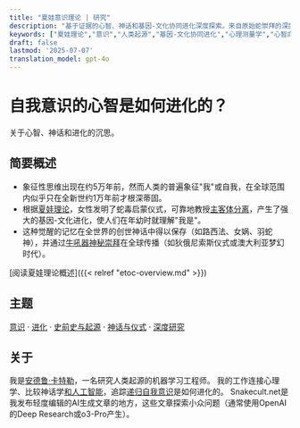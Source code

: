 ```yaml
---
title: "夏娃意识理论 | 研究"
description: "基于证据的心智、神话和基因-文化协同进化深度探索。来自原始蛇崇拜的深度剖析。"
keywords: ["夏娃理论","意识","人类起源","基因-文化协同进化","心理测量学","心智向量"]
draft: false
lastmod: '2025-07-07'
translation_model: gpt-4o
---
```


# 自我意识的心智是如何进化的？
关于心智、神话和进化的沉思。

## 简要概述

*   象征性思维出现在约5万年前，然而人类的普遍象征"我"或自我，在全球范围内似乎只在全新世约1万年前才根深蒂固。
*   根据[夏娃理论](https://www.vectorsofmind.com/p/eve-theory-of-consciousness-v3)，女性发明了蛇毒启蒙仪式，可靠地教授[主客体分离](https://www.vectorsofmind.com/p/the-origins-of-human-consciousness)，产生了强大的基因-文化进化，使人们在年幼时就理解"我是"。
*   这种觉醒的记忆在全世界的创世神话中得以保存（如路西法、女娲、羽蛇神），并通过[牛吼器神秘崇拜](https://www.vectorsofmind.com/p/the-bullroarer-much-more-than-you)在全球传播（如狄俄尼索斯仪式或澳大利亚梦幻时代）。

[阅读夏娃理论概述]({{< relref "etoc-overview.md" >}}) <!-- CTA -->

## 主题
[意识](/tags/consciousness/) · [进化](/tags/evolution/) · [史前史与起源](/tags/prehistory/) · [神话与仪式](/tags/mythology/) · [深度研究](/tags/deep-research/)

## 关于
我是[安德鲁·卡特勒](https://substack.com/@vectors?utm_source=user-menu)，一名研究人类起源的机器学习工程师。
我的工作连接心理学、比较神话学[和人工智能](https://www.vectorsofmind.com/p/the-ai-basis-of-the-eve-theory-of)，追踪[递归自我意识](https://www.vectorsofmind.com/p/deja-you-the-recursive-construction)是如何进化的。
Snakecult.net是我发布轻度编辑的AI生成文章的地方，这些文章探索小众问题（通常使用OpenAI的Deep Research或o3-Pro产生）。 